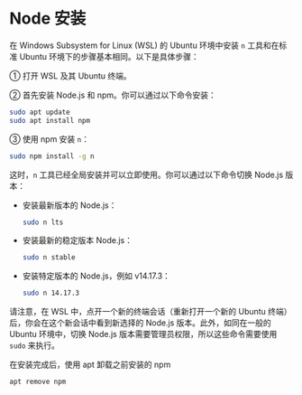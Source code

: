# Node 安装

在 Windows Subsystem for Linux (WSL) 的 Ubuntu 环境中安装 `n` 工具和在标准 Ubuntu 环境下的步骤基本相同。以下是具体步骤：

① 打开 WSL 及其 Ubuntu 终端。

② 首先安装 Node.js 和 npm。你可以通过以下命令安装：

```bash
sudo apt update
sudo apt install npm
```

③ 使用 npm 安装 `n`：

```bash
sudo npm install -g n
```

这时，`n` 工具已经全局安装并可以立即使用。你可以通过以下命令切换 Node.js 版本：

- 安装最新版本的 Node.js：

  ```bash
  sudo n lts
  ```

- 安装最新的稳定版本 Node.js：

  ```bash
  sudo n stable
  ```

- 安装特定版本的 Node.js，例如 v14.17.3：

  ```bash
  sudo n 14.17.3
  ```

请注意，在 WSL 中，点开一个新的终端会话（重新打开一个新的 Ubuntu 终端）后，你会在这个新会话中看到新选择的 Node.js 版本。此外，如同在一般的 Ubuntu 环境中，切换 Node.js 版本需要管理员权限，所以这些命令需要使用 `sudo` 来执行。

在安装完成后，使用 apt 卸载之前安装的 npm

```shell
apt remove npm
```
